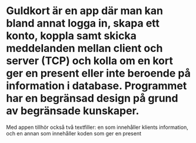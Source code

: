 # Guldkort är en app där man kan bland annat logga in, skapa ett konto, koppla samt skicka meddelanden mellan client och server (TCP) och kolla om en kort ger en present eller inte beroende på information i database. Programmet har en begränsad design på grund av begränsade kunskaper. 

Med appen tillhör också två textfiller: en som innehåller klients information, och en annan som innehåller koden som ger en present
